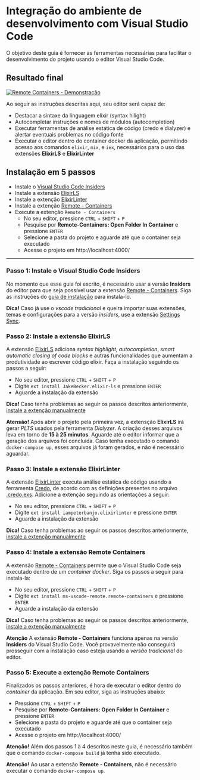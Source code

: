 # Integração do ambiente de desenvolvimento com Visual Studio Code

O objetivo deste guia é fornecer as ferramentas necessárias para facilitar o desenvolvimento do projeto usando o editor Visual Studio Code.

## Resultado final

[![Remote Containers - Demonstração](https://user-images.githubusercontent.com/13934790/113225575-57104100-9264-11eb-85a8-b2c09006cfe8.gif)](https://user-images.githubusercontent.com/13934790/113072984-9ecc9500-919e-11eb-9300-8a8a5db2ad9a.mp4)

Ao seguir as instruções descritas aqui, seu editor será capaz de:

  * Destacar a sintaxe da linguagem elixir (syntax hilight)
  * Autocompletar instruções e nomes de módulos (autocompletion)
  * Executar ferramentas de análise estática de código (credo e dialyzer) e alertar eventuais problemas no código fonte
  * Executar o editor dentro do container docker da aplicação, permitindo acesso aos comandos `elixir`, `mix`, e `iex`, necessários para o uso das extensões **ElixirLS** e **ElixirLinter**

## Instalação em 5 passos

  * Instale o [Visual Studio Code Insiders](https://code.visualstudio.com/insiders/)
  * Instale a extensão [ElixirLS](https://marketplace.visualstudio.com/items?itemName=JakeBecker.elixir-ls)
  * Instale a extenção [ElixirLinter](https://marketplace.visualstudio.com/items?itemName=iampeterbanjo.elixirlinter)
  * Instale a extenção [Remote - Containers](https://marketplace.visualstudio.com/items?itemName=ms-vscode-remote.remote-containers)
  * Execute a extenção `Remote - Containers`
    * No seu editor, pressione `CTRL` + `SHIFT` + `P`
    * Pesquise por **Remote-Containers: Open Folder In Container** e pressione `ENTER`
    * Selecione a pasta do projeto e aguarde até que o container seja executado
    * Acesse o projeto em http://localhost:4000/

___

### Passo 1: Instale o Visual Studio Code Insiders

No momento que esse guia foi escrito, é necessário usar a versão **Insiders** do editor para que seja possível usar a extensão [Remote - Containers](https://marketplace.visualstudio.com/items?itemName=ms-vscode-remote.remote-containers). Siga as instruções do [guia de instalação](https://code.visualstudio.com/insiders/) para instala-lo.

**Dica!** Caso já use o *vscode tradicional* e queira importar suas extensões, temas e configurações para a versão *insiders*, use a extensão [Settings Sync](https://marketplace.visualstudio.com/items?itemName=Shan.code-settings-sync).


### Passo 2: Instale a extensão ElixirLS

A extensão [ElixirLS](https://marketplace.visualstudio.com/items?itemName=JakeBecker.elixir-ls) adiciona *syntax highlight*, *autocompletion*, *smart automatic closing of code blocks* e autras funcionalidades que aumentam a produtividade ao escrever código elixir. Faça a instalação seguindo os passos a seguir:

  * No seu editor, pressione `CTRL` + `SHIFT` + `P`
  * Digite `ext install JakeBecker.elixir-ls` e pressione `ENTER`
  * Aguarde a instalação da extensão

**Dica!** Caso tenha problemas ao seguir os passos descritos anteriormente, [instale a extenção manualmente](https://stackoverflow.com/questions/42017617/how-to-install-vs-code-extension-manually#answer-50232194)

**Atensão!** Após abrir o projeto pela primeira vez, a extensção **ElixirLS** irá gerar *PLTS* usados pela ferramenta *Dialyzer*. A criação desses arquivos leva em torno de **15 à 25 minutos**. Aguarde até o editor informar que a geração dos arquivos foi concluída. Caso tenha executado o comando `docker-compose up`, esses arquivos já foram gerados, e não é necessário aguardar.


### Passo 3: Instale a extensão ElixirLinter

A extensão [ElixirLinter](https://marketplace.visualstudio.com/items?itemName=iampeterbanjo.elixirlinter) executa análise estática de código usando a ferramenta [Credo](https://hexdocs.pm/credo/overview.html), de acordo com as definições presentes no arquivo [.credo.exs](../.credo.exs). Adicione a extenção seguindo as orientações a seguir:

  * No seu editor, pressione `CTRL` + `SHIFT` + `P`
  * Digite `ext install iampeterbanjo.elixirlinter` e pressione `ENTER`
  * Aguarde a instalação da extensão

**Dica!** Caso tenha problemas ao seguir os passos descritos anteriormente, [instale a extenção manualmente](https://stackoverflow.com/questions/42017617/how-to-install-vs-code-extension-manually#answer-50232194)


### Passo 4: Instale a extensão Remote Containers

A extensão [Remote - Containers](https://marketplace.visualstudio.com/items?itemName=ms-vscode-remote.remote-containers) permite que o Visual Studio Code seja executado dentro de um *container docker*. Siga os passos a seguir para instala-la:

  * No seu editor, pressione `CTRL` + `SHIFT` + `P`
  * Digite `ext install ms-vscode-remote.remote-containers` e pressione `ENTER`
  * Aguarde a instalação da extensão

**Dica!** Caso tenha problemas ao seguir os passos descritos anteriormente, [instale a extenção manualmente](https://stackoverflow.com/questions/42017617/how-to-install-vs-code-extension-manually#answer-50232194)

**Atenção** A extensão **Remote - Containers** funciona apenas na versão **Insiders** do Visual Studio Code. Você provavelmente não conseguirá prosseguir com a instalação caso esteja usando a *versão tradicional* do editor.


### Passo 5: Execute a extenção Remote Containers

Finalizados os passos anteriores, é hora de executar o editor dentro do *container* da aplicação. Em seu editor, siga as instruções abaixo:

  * Pressione `CTRL` + `SHIFT` + `P`
  * Pesquise por **Remote-Containers: Open Folder In Container** e pressione `ENTER`
  * Selecione a pasta do projeto e aguarde até que o container seja executado
  * Acesse o projeto em http://localhost:4000/

**Atenção!** Além dos passos 1 à 4 descritos neste guia, é necessário também que o comando `docker-compose build` já tenha sido executado.

**Atenção!** Ao usar a extensão **Remote - Containers**, não é necessário executar o comando `docker-compose up`.